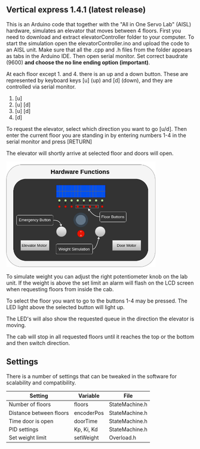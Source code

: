  Vertical express 1.4.1 (latest release)
 -
This is an Arduino code that together with the "All in One Servo Lab" (AISL) hardware, simulates an elevator that moves between 4 floors. First you need to download and extract elevatorController folder to your computer.
To start the simulation open the elevatorController.ino and upload the code to an AISL unit. Make sure that all the .cpp and .h files from the folder appears as tabs in the Arduino IDE. 
Then open serial monitor. Set correct baudrate (9600) **and choose the no line ending option (important)**.


At each floor except 1. and 4. there is an up and a down button. These are represented by keyboard keys [u] (up) and [d] (down), and they are controlled via serial monitor.  

1. [u]
2. [u] [d]
3. [u] [d]
4. [d]


To request the elevator, select which direction you want to go [u/d]. Then enter the current floor you are standing in by entering numbers 1-4 in the serial monitor and press [RETURN]

The elevator will shortly arrive at selected floor and doors will open.

<img src="demo.png" width="400"/>

To simulate weight you can adjust the right potentiometer knob on the lab unit. If the weight is above the set limit an alarm will flash on the LCD screen when requesting floors from inside the cab.

To select the floor you want to go to the buttons 1-4 may be pressed. The LED light above the selected button will light up.

The LED's will also show the requested queue in the direction the elevator is moving.

The cab will stop in all requested floors until it reaches the top or the bottom and then switch direction.


Settings
-
There is a number of settings that can be tweaked in the software for scalability and compatibility.

|Setting|Variable|File
|--|--|--|
|Number of floors|floors|StateMachine.h|
|Distance between floors|encoderPos|StateMachine.h|
|Time door is open|doorTime|StateMachine.h|
|PID settings|Kp, Ki, Kd|StateMachine.h|
|Set weight limit|setWeight|Overload.h
